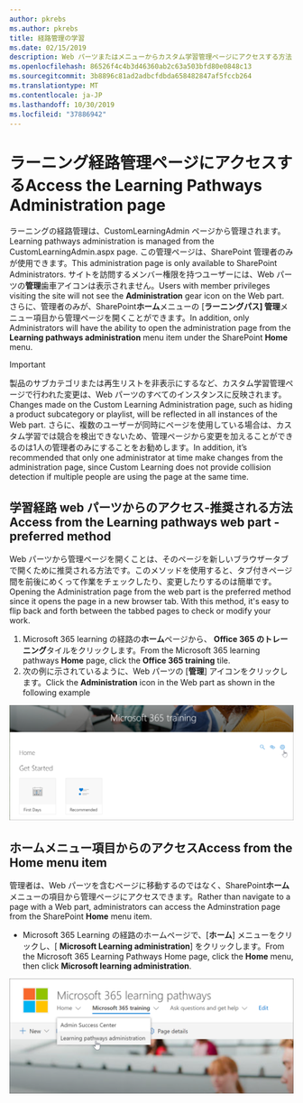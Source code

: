 ```yaml
---
author: pkrebs
ms.author: pkrebs
title: 経路管理の学習
ms.date: 02/15/2019
description: Web パーツまたはメニューからカスタム学習管理ページにアクセスする方法
ms.openlocfilehash: 86526f4c4b3d46360ab2c63a503bfd80e0848c13
ms.sourcegitcommit: 3b8896c81ad2adbcfdbda658482847af5fccb264
ms.translationtype: MT
ms.contentlocale: ja-JP
ms.lasthandoff: 10/30/2019
ms.locfileid: "37886942"
---
```

# <a name="access-the-learning-pathways-administration-page"></a><span data-ttu-id="e0e4c-103">ラーニング経路管理ページにアクセスする</span><span class="sxs-lookup"><span data-stu-id="e0e4c-103">Access the Learning Pathways Administration page</span></span>

<span data-ttu-id="e0e4c-104">ラーニングの経路管理は、CustomLearningAdmin ページから管理されます。</span><span class="sxs-lookup"><span data-stu-id="e0e4c-104">Learning pathways administration is managed from the CustomLearningAdmin.aspx page.</span></span> <span data-ttu-id="e0e4c-105">この管理ページは、SharePoint 管理者のみが使用できます。</span><span class="sxs-lookup"><span data-stu-id="e0e4c-105">This administration page is only available to SharePoint Administrators.</span></span> <span data-ttu-id="e0e4c-106">サイトを訪問するメンバー権限を持つユーザーには、Web パーツの**管理**歯車アイコンは表示されません。</span><span class="sxs-lookup"><span data-stu-id="e0e4c-106">Users with member privileges visiting the site will not see the **Administration** gear icon on the Web part.</span></span> <span data-ttu-id="e0e4c-107">さらに、管理者のみが、SharePoint**ホーム**メニューの [**ラーニングパス] 管理**メニュー項目から管理ページを開くことができます。</span><span class="sxs-lookup"><span data-stu-id="e0e4c-107">In addition, only Administrators will have the ability to open the administration page from the **Learning pathways administration** menu item under the SharePoint **Home** menu.</span></span> 

> [!IMPORTANT]
> <span data-ttu-id="e0e4c-108">製品のサブカテゴリまたは再生リストを非表示にするなど、カスタム学習管理ページで行われた変更は、Web パーツのすべてのインスタンスに反映されます。</span><span class="sxs-lookup"><span data-stu-id="e0e4c-108">Changes made on the Custom Learning Administration page, such as hiding a product subcategory or playlist, will be reflected in all instances of the Web part.</span></span> <span data-ttu-id="e0e4c-109">さらに、複数のユーザーが同時にページを使用している場合は、カスタム学習では競合を検出できないため、管理ページから変更を加えることができるのは1人の管理者のみにすることをお勧めします。</span><span class="sxs-lookup"><span data-stu-id="e0e4c-109">In addition, it’s recommended that only one administrator at time make changes from the administration page, since Custom Learning does not provide collision detection if multiple people are using the page at the same time.</span></span>  

## <a name="access-from-the-learning-pathways-web-part---preferred-method"></a><span data-ttu-id="e0e4c-110">学習経路 web パーツからのアクセス-推奨される方法</span><span class="sxs-lookup"><span data-stu-id="e0e4c-110">Access from the Learning pathways web part - preferred method</span></span>
<span data-ttu-id="e0e4c-111">Web パーツから管理ページを開くことは、そのページを新しいブラウザータブで開くために推奨される方法です。このメソッドを使用すると、タブ付きページ間を前後にめくって作業をチェックしたり、変更したりするのは簡単です。</span><span class="sxs-lookup"><span data-stu-id="e0e4c-111">Opening the Administration page from the web part is the preferred method since it opens the page in a new browser tab. With this method, it's easy to flip back and forth between the tabbed pages to check or modify your work.</span></span>  

1. <span data-ttu-id="e0e4c-112">Microsoft 365 learning の経路の**ホーム**ページから、 **Office 365 のトレーニング**タイルをクリックします。</span><span class="sxs-lookup"><span data-stu-id="e0e4c-112">From the Microsoft 365 learning pathways **Home** page, click the **Office 365 training** tile.</span></span>
2. <span data-ttu-id="e0e4c-113">次の例に示されているように、Web パーツの [**管理**] アイコンをクリックします。</span><span class="sxs-lookup"><span data-stu-id="e0e4c-113">Click the **Administration** icon in the Web part as shown in the following example</span></span>  

![cg-adminaccbtn](media/cg-adminaccbtn.png)

## <a name="access-from-the-home-menu-item"></a><span data-ttu-id="e0e4c-115">ホームメニュー項目からのアクセス</span><span class="sxs-lookup"><span data-stu-id="e0e4c-115">Access from the Home menu item</span></span>
<span data-ttu-id="e0e4c-116">管理者は、Web パーツを含むページに移動するのではなく、SharePoint**ホーム**メニューの項目から管理ページにアクセスできます。</span><span class="sxs-lookup"><span data-stu-id="e0e4c-116">Rather than navigate to a page with a Web part, administrators can access the Adminstration page from the SharePoint **Home** menu item.</span></span> 

- <span data-ttu-id="e0e4c-117">Microsoft 365 Learning の経路のホームページで、[**ホーム**] メニューをクリックし、[ **Microsoft Learning administration**] をクリックします。</span><span class="sxs-lookup"><span data-stu-id="e0e4c-117">From the Microsoft 365 Learning Pathways Home page, click the **Home** menu, then click **Microsoft learning administration**.</span></span>

![cg-adminaccmenu](media/cg-adminaccmenu.png)